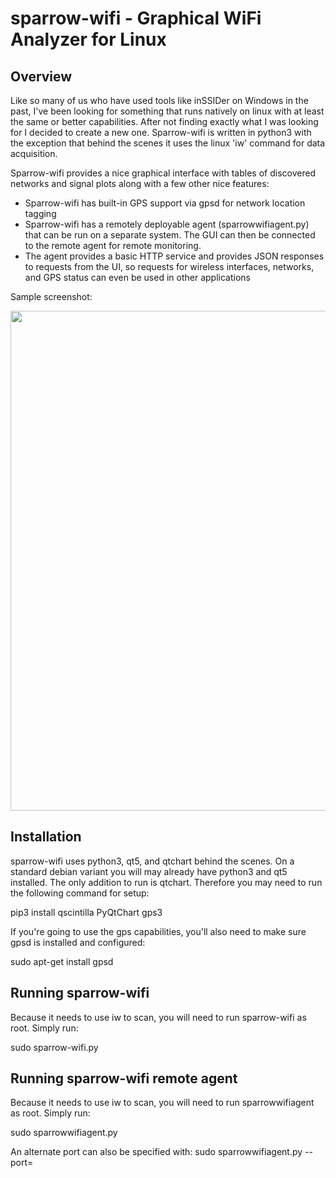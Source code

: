 # sparrow-wifi - Graphical WiFi Analyzer for Linux

## Overview
Like so many of us who have used tools like inSSIDer on Windows in the past, I've been looking for something that runs natively on linux with at least the same or better capabilities.  After not finding exactly what I was looking for I decided to create a new one.  Sparrow-wifi is written in python3 with the exception that behind the scenes it uses the linux 'iw' command for data acquisition.

Sparrow-wifi provides a nice graphical interface with tables of discovered networks and signal plots along with a few other nice features:

- Sparrow-wifi has built-in GPS support via gpsd for network location tagging
- Sparrow-wifi has a remotely deployable agent (sparrowwifiagent.py) that can be run on a separate system.  The GUI can then be connected to the remote agent for remote monitoring.
- The agent provides a basic HTTP service and provides JSON responses to requests from the UI, so requests for wireless interfaces, networks, and GPS status can even be used in other applications

Sample screenshot:

<p align="center">
  <img src="https://github.com/ghostop14/sparrow-wifi/blob/master/sparrow-screenshot.png" width="800"/>
</p>

## Installation
sparrow-wifi uses python3, qt5, and qtchart behind the scenes.  On a standard debian variant you will may already have python3 and qt5 installed.  The only addition to run is qtchart.  Therefore you may need to run the following command for setup:

pip3 install qscintilla PyQtChart gps3

If you're going to use the gps capabilities, you'll also need to make sure gpsd is installed and configured:

sudo apt-get install gpsd


## Running sparrow-wifi
Because it needs to use iw to scan, you will need to run sparrow-wifi as root.  Simply run:

sudo sparrow-wifi.py

## Running sparrow-wifi remote agent
Because it needs to use iw to scan, you will need to run sparrowwifiagent as root.  Simply run:

sudo sparrowwifiagent.py

An alternate port can also be specified with:
sudo sparrowwifiagent.py --port=<myport>



